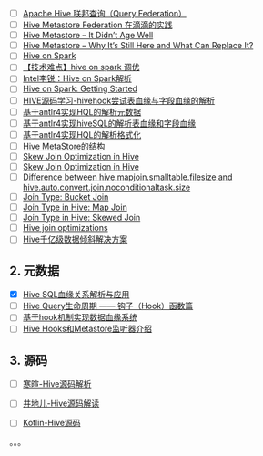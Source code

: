 - [ ] [Apache Hive 联邦查询（Query Federation）](https://www.iteblog.com/archives/2524.html)
- [ ] [Hive Metastore Federation 在滴滴的实践](https://www.infoq.cn/article/omojfm0tmidpshhtte8m)
- [ ] [Hive Metastore – It Didn’t Age Well](https://lakefs.io/hive-metastore-it-didnt-age-well/)
- [ ] [Hive Metastore – Why It’s Still Here and What Can Replace It?](https://lakefs.io/hive-metastore-why-its-still-here-and-what-can-replace-it/)
- [ ] [Hive on Spark](https://cwiki.apache.org/confluence/display/Hive/Hive+on+Spark)
- [ ] [【技术难点】hive on spark 调优](https://mp.weixin.qq.com/s/GMk-KPCaKSe8Mj3BrFxs7A)
- [ ] [Intel李锐：Hive on Spark解析](https://mp.weixin.qq.com/s/sPMLkbLKG_KQo_DRoPcjvg)
- [ ] [Hive on Spark: Getting Started](https://cwiki.apache.org/confluence/display/Hive/Hive+on+Spark%3A+Getting+Started)
- [ ] [HIVE源码学习-hivehook尝试表血缘与字段血缘的解析](http://ganjiacheng.cn/article/2020/article_16_HIVE%E6%BA%90%E7%A0%81%E5%AD%A6%E4%B9%A0-hivehook%E5%B0%9D%E8%AF%95%E8%A1%80%E7%BC%98%E8%A7%A3%E6%9E%90/)
- [ ] [基于antlr4实现HQL的解析元数据](http://ganjiacheng.cn/article/2020/article_6_%E5%9F%BA%E4%BA%8Eantlr4%E5%AE%9E%E7%8E%B0HQL%E7%9A%84%E8%A7%A3%E6%9E%90-%E5%85%83%E6%95%B0%E6%8D%AE/)
- [ ] [基于antlr4实现hiveSQL的解析表血缘和字段血缘](http://ganjiacheng.cn/article/2020/article_14_%E5%9F%BA%E4%BA%8Eantlr4%E5%AE%9E%E7%8E%B0HQL%E7%9A%84%E8%A7%A3%E6%9E%90-%E8%A1%A8%E8%A1%80%E7%BC%98%E5%92%8C%E5%AD%97%E6%AE%B5%E8%A1%80%E7%BC%98/)
- [ ] [基于antlr4实现HQL的解析格式化](http://ganjiacheng.cn/article/2020/article_12_%E5%9F%BA%E4%BA%8Eantlr4%E5%AE%9E%E7%8E%B0HQL%E7%9A%84%E8%A7%A3%E6%9E%90-%E6%A0%BC%E5%BC%8F%E5%8C%96/)
- [ ] [Hive MetaStore的结构](https://www.jianshu.com/p/420ddb3bde7f)
- [ ] [Skew Join Optimization in Hive](https://medium.com/expedia-group-tech/skew-join-optimization-in-hive-b66a1f4cc6ba)
- [ ] [Skew Join Optimization in Hive
](https://letsexplorehadoop.blogspot.com/2016/06/skew-join-optimization-in-hive.html?m=1)
- [ ] [Difference between hive.mapjoin.smalltable.filesize and hive.auto.convert.join.noconditionaltask.size](http://www.openkb.info/2016/01/difference-between-hivemapjoinsmalltabl.html)
- [ ] [Join Type: Bucket Join](https://weidongzhou.wordpress.com/2017/06/09/join-type-bucket-join/)
- [ ] [Join Type in Hive: Map Join](https://weidongzhou.wordpress.com/2017/06/07/join-type-in-hive-map-join/)
- [ ] [Join Type in Hive: Skewed Join](https://weidongzhou.wordpress.com/2017/06/08/join-type-in-hive-skewed-join/)
- [ ] [Hive join optimizations](https://www.slideshare.net/SzehonHo/hive-join-optimizations-mr-and-spark-53265877)
- [ ] [Hive千亿级数据倾斜解决方案](https://mp.weixin.qq.com/s/BlCJBZwFzr9_VU4vj3TUIg)

## 2. 元数据

- [x] [Hive SQL血缘关系解析与应用](https://mp.weixin.qq.com/s/65iKzNfG-x5R13vZ2hI71Q)
- [ ] [Hive Query生命周期 —— 钩子（Hook）函数篇](https://mp.weixin.qq.com/s/2DadPHe27yrCcnCc2S8oqw)
- [ ] [基于hook机制实现数据血缘系统](https://mp.weixin.qq.com/s/LG2ZWZkV3sFA8sYPcAtEfA)
- [ ] [Hive Hooks和Metastore监听器介绍](https://mp.weixin.qq.com/s/VVBWK_5bVVL8IfqW9EmK7w)

## 3. 源码

- [ ] [寒暄-Hive源码解析](https://blog.csdn.net/qq_41106844/category_10170718.html)
- [ ] [井地儿-Hive源码解读](https://www.jianshu.com/nb/35911917)
- [ ] [Kotlin-Hive源码](https://www.cnblogs.com/wuxiaolong4/category/1553297.html)


。。。
